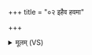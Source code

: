 +++
title = "०२ इहैव हवमा"

+++
<details><summary>मूलम् (VS)</summary>

इ॒हैव हव॒मा या॑त म इ॒ह सं॑स्रावणा उ॒तेमं व॑र्धयता गिरः।  
इ॒हैतु॒ सर्वो॒ यः प॒शुर॒स्मिन्ति॑ष्ठतु॒ या र॒यिः ॥
</details>